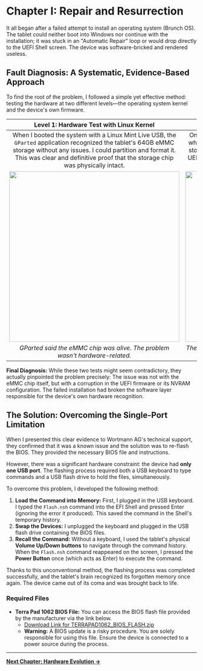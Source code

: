 # Chapter I: Repair and Resurrection

It all began after a failed attempt to install an operating system (Brunch OS). The tablet could neither boot into Windows nor continue with the installation; it was stuck in an "Automatic Repair" loop or would drop directly to the UEFI Shell screen. The device was software-bricked and rendered useless.

## Fault Diagnosis: A Systematic, Evidence-Based Approach

To find the root of the problem, I followed a simple yet effective method: testing the hardware at two different levels—the operating system kernel and the device's own firmware.

| **Level 1: Hardware Test with Linux Kernel** | **Level 2: Device Test with UEFI Firmware** |
| :---: | :---: |
| When I booted the system with a Linux Mint Live USB, the `GParted` application recognized the tablet's 64GB eMMC storage without any issues. I could partition and format it. This was clear and definitive proof that the storage chip was physically intact. | On the UEFI Shell screen, however, the `map -r` command, which lists devices, showed no entry (`blkX`) for the eMMC storage unit. This revealed that the tablet's own brain, the UEFI, could not recognize the physically sound memory at the hardware level. |
| <img src="../assets/images/thumbnail_17477595295231327780041398629873.jpg.jpg" width="450"> | <img src="../assets/images/Outlook-qgcwu443.png" width="450"> |
| *GParted said the eMMC chip was alive. The problem wasn't hardware-related.* | *The `map -r` command proved that the UEFI couldn't see the same memory.* |

**Final Diagnosis:** While these two tests might seem contradictory, they actually pinpointed the problem precisely: The issue was not with the eMMC chip itself, but with a corruption in the UEFI firmware or its NVRAM configuration. The failed installation had broken the software layer responsible for the device's own hardware recognition.

## The Solution: Overcoming the Single-Port Limitation

When I presented this clear evidence to Wortmann AG's technical support, they confirmed that it was a known issue and the solution was to re-flash the BIOS. They provided the necessary BIOS file and instructions.

However, there was a significant hardware constraint: the device had **only one USB port**. The flashing process required both a USB keyboard to type commands and a USB flash drive to hold the files, simultaneously.

To overcome this problem, I developed the following method:

1.  **Load the Command into Memory:** First, I plugged in the USB keyboard. I typed the `Flash.nsh` command into the EFI Shell and pressed Enter (ignoring the error it produced). This saved the command in the Shell's temporary history.
2.  **Swap the Devices:** I unplugged the keyboard and plugged in the USB flash drive containing the BIOS files.
3.  **Recall the Command:** Without a keyboard, I used the tablet's physical **Volume Up/Down buttons** to navigate through the command history. When the `Flash.nsh` command reappeared on the screen, I pressed the **Power Button** once (which acts as Enter) to execute the command.

Thanks to this unconventional method, the flashing process was completed successfully, and the tablet's brain recognized its forgotten memory once again. The device came out of its coma and was brought back to life.

### Required Files

*   **Terra Pad 1062 BIOS File:** You can access the BIOS flash file provided by the manufacturer via the link below.
    *   [Download Link for TERRAPAD1062_BIOS_FLASH.zip](https://github.com/semsyekeler/hardware-hacking-terrapad1062-windows-tablet/raw/refs/heads/main/TERRAPAD1062_BIOS_FLASH.zip)
    *   **Warning:** A BIOS update is a risky procedure. You are solely responsible for using this file. Ensure the device is connected to a power source during the process.

---
**[Next Chapter: Hardware Evolution →](./2_Hardware_Evolution.md)**
